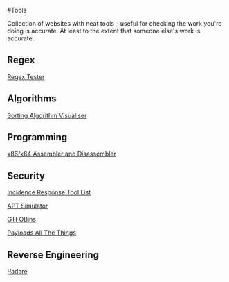 #Tools

Collection of websites with neat tools - useful for checking the work you're doing is accurate. At least to the extent that someone else's work is accurate.

## Regex

[Regex Tester](https://www.regextester.com/)

## Algorithms

[Sorting Algorithm Visualiser](http://sorting.at/)

## Programming

[x86/x64 Assembler and Disassembler](https://defuse.ca/online-x86-assembler.htm#disassembly2)

## Security

[Incidence Response Tool List](github.com/meriwah/awesome-incident-response)

[APT Simulator](github.com/NextronSystems/APTSimulator)

[GTFOBins](https://gtfobins.github.io/)

[Payloads All The Things](https://github.com/swisskyrepo/PayloadsAllTheThings)

## Reverse Engineering

[Radare](https://rada.re/r/index.html)